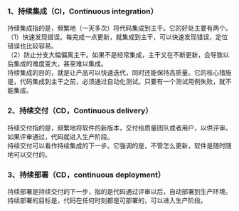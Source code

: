 ### 1、持续集成（CI，Continuous integration）
持续集成指的是，频繁地（一天多次）将代码集成到主干。它的好处主要有两个。  
（1）快速发现错误。每完成一点更新，就集成到主干，可以快速发现错误，定位错误也比较容易。  
（2）防止分支大幅偏离主干。如果不是经常集成，主干又在不断更新，会导致以后集成的难度变大，甚至难以集成。  
持续集成的目的，就是让产品可以快速迭代，同时还能保持高质量。它的核心措施是，代码集成到主干之前，必须通过自动化测试。只要有一个测试用例失败，就不能集成。  

### 2、持续交付（CD，Continuous delivery）
持续交付指的是，频繁地将软件的新版本，交付给质量团队或者用户，以供评审。如果评审通过，代码就进入生产阶段。  
持续交付可以看作持续集成的下一步。它强调的是，不管怎么更新，软件是随时随地可以交付的。  

### 3、持续部署（CD，continuous deployment）
持续部署是持续交付的下一步，指的是代码通过评审以后，自动部署到生产环境。  
持续部署的目标是，代码在任何时刻都是可部署的，可以进入生产阶段。  